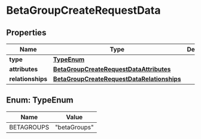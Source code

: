 

# BetaGroupCreateRequestData


## Properties

| Name | Type | Description | Notes |
|------------ | ------------- | ------------- | -------------|
|**type** | [**TypeEnum**](#TypeEnum) |  |  |
|**attributes** | [**BetaGroupCreateRequestDataAttributes**](BetaGroupCreateRequestDataAttributes.md) |  |  |
|**relationships** | [**BetaGroupCreateRequestDataRelationships**](BetaGroupCreateRequestDataRelationships.md) |  |  |



## Enum: TypeEnum

| Name | Value |
|---- | -----|
| BETAGROUPS | &quot;betaGroups&quot; |



